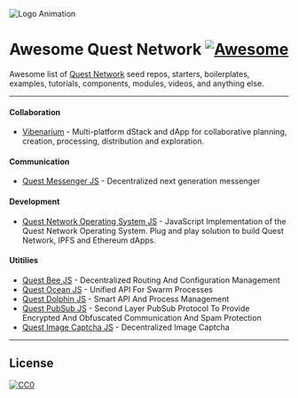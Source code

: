 ![Logo Animation](questnetworkanimation.gif)

# Awesome Quest Network [![Awesome](https://cdn.rawgit.com/sindresorhus/awesome/d7305f38d29fed78fa85652e3a63e154dd8e8829/media/badge.svg)](https://github.com/sindresorhus/awesome)

Awesome list of [Quest Network](https://github.com/QuestNetwork) seed repos, starters, boilerplates, examples, tutorials, components, modules, videos, and anything else.

---

#### Collaboration

* [Vibenarium](https://github.com/Vibenarium) - Multi-platform dStack and dApp for collaborative planning, creation, processing, distribution and exploration. 

#### Communication

* [Quest Messenger JS](https://github.com/QuestNetwork/quest-messenger-js) - Decentralized next generation messenger

#### Development

* [Quest Network Operating System JS](https://github.com/QuestNetwork/quest-os-js) - JavaScript Implementation of the Quest Network Operating System. Plug and play solution to build Quest Network, IPFS and Ethereum dApps.

#### Utitilies
* [Quest Bee JS](https://github.com/QuestNetwork/quest-bee-js) - Decentralized Routing And Configuration Management
* [Quest Ocean JS](https://github.com/QuestNetwork/quest-ocean-js) - Unified API For Swarm Processes
* [Quest Dolphin JS](https://github.com/QuestNetwork/quest-dolphin-js) - Smart API And Process Management
* [Quest PubSub JS](https://github.com/QuestNetwork/quest-pubsub-js) - Second Layer PubSub Protocol To Provide Encrypted And Obfuscated 
Communication And Spam Protection
* [Quest Image Captcha JS](https://github.com/QuestNetwork/quest-image-captcha-js) - Decentralized Image Captcha

---

## License

[![CC0](https://licensebuttons.net/p/zero/1.0/88x31.png)](https://creativecommons.org/publicdomain/zero/1.0/)
